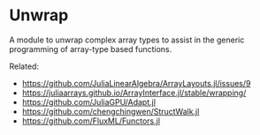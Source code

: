 # Unwrap

A module to unwrap complex array types to assist in the generic programming of array-type based functions.

Related:
- https://github.com/JuliaLinearAlgebra/ArrayLayouts.jl/issues/9
- https://juliaarrays.github.io/ArrayInterface.jl/stable/wrapping/
- https://github.com/JuliaGPU/Adapt.jl
- https://github.com/chengchingwen/StructWalk.jl
- https://github.com/FluxML/Functors.jl
